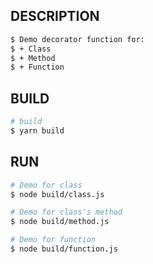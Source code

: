 ## DESCRIPTION

```bash
$ Demo decorator function for:
$ + Class
$ + Method
$ + Function
```

## BUILD

```bash
# build
$ yarn build
```

## RUN

```bash
# Demo for class
$ node build/class.js

# Demo for class's method
$ node build/method.js

# Demo for function
$ node build/function.js
```